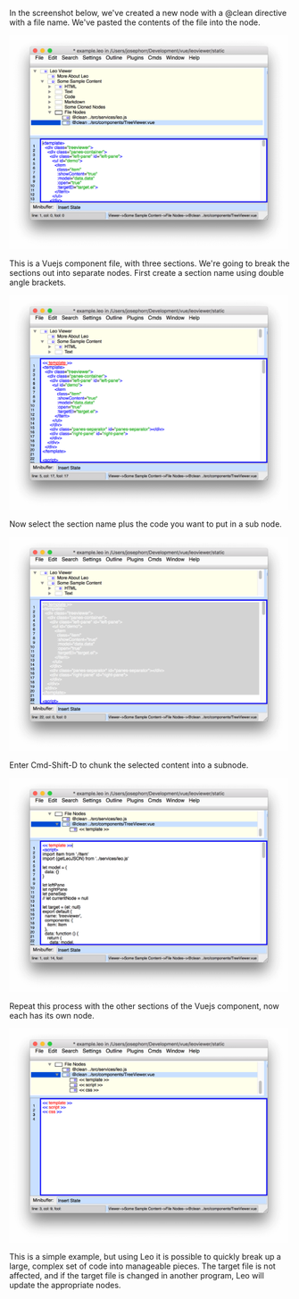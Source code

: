 In the screenshot below, we've created a new node with a @clean directive with a file name. 
We've pasted the contents of the file into the node.

<img width="500" src="leo4.png" alt="ScreenShot">

This is a Vuejs component file, with three sections. We're going to break the sections out into 
separate nodes. First create a section name using double angle brackets.

<img width="500" src="leo5.png" alt="ScreenShot">

Now select the section name plus the code you want to put in a sub node.

<img width="500" src="leo6.png" alt="ScreenShot">

Enter Cmd-Shift-D to chunk the selected content into a subnode.

<img width="500" src="leo7.png" alt="ScreenShot">

Repeat this process with the other sections of the Vuejs component, now each
has its own node. 

<img width="500" src="leo8.png" alt="ScreenShot">

This is a simple example, but using Leo it is possible to quickly break up a large,
complex set of code into manageable pieces. The target file is not affected,
and if the target file is changed in another program, Leo will update the appropriate nodes.
